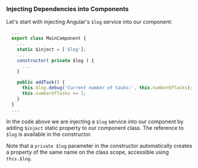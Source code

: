 ### Injecting Dependencies into Components

Let's start with injecting Angular's `$log` service into our component:

```javascript
  ...
  export class MainComponent {
    ...
    static $inject = ['$log'];
    ...
    constructor( private $log ) { 
      ...
    }

    public addTask() {
      this.$log.debug('Current number of tasks:', this.numberOfTasks);
      this.numberOfTasks += 1;
    }
  }
  ...
```

In the code above we are injecting a `$log` service into our component by adding `$inject` static property to our component class. The reference to `$log` is available in the constructor. 

Note that a `private $log` parameter in the constructor automatically creates a property of the same name on the class scope, accessible using `this.$log`.
